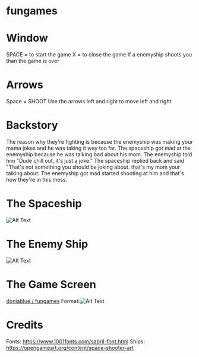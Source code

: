 # fungames
# Window 
SPACE = to start the game
X = to close the game
If a enemyship shoots you than the game is over

# Arrows
Space = SHOOT
Use the arrows left and right to move left and right


# Backstory 
The reason why they're fighting is because the enemyship was making your mama jokes and he was taking it way too far.
The spaceship got mad at the enemyship because he was talking bad about his mom. The enemyship told him "Dude chill out, it's
just a joke." The spaceship replied back and said "That's not something you should be joking about. that's my mom your talking
about. The enemyship got mad started shooting at him and that's how they're in this mess.  

# The Spaceship
![Alt Text](https://raw.githubusercontent.com/doniablue/fungames/master/assets/images/spaceship.red.png)


# The Enemy Ship
![Alt Text](https://raw.githubusercontent.com/doniablue/fungames/master/assets/images/enemyship.png)


#  The Game Screen
[doniablue / fungames](/images/space.png)
Format:![Alt Text](https://github.com/doniablue/fungames/blob/master/Screenshot%20(5).png)

# Credits
Fonts: https://www.1001fonts.com/sabril-font.html Ships: https://opengameart.org/content/space-shooter-art
